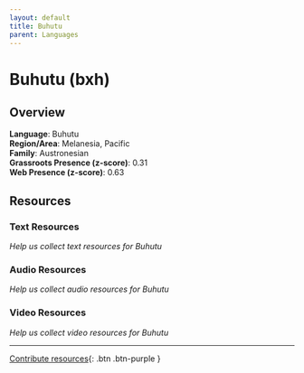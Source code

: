 ```yaml
---
layout: default
title: Buhutu
parent: Languages
---
```


# Buhutu (bxh)

## Overview

**Language**: Buhutu  
**Region/Area**: Melanesia, Pacific  
**Family**: Austronesian  
**Grassroots Presence (z-score)**: 0.31  
**Web Presence (z-score)**: 0.63  

## Resources

### Text Resources
*Help us collect text resources for Buhutu*

### Audio Resources
*Help us collect audio resources for Buhutu*

### Video Resources
*Help us collect video resources for Buhutu*

---

[Contribute resources](https://forms.office.com/e/1SfLJx3u1r){: .btn .btn-purple }
